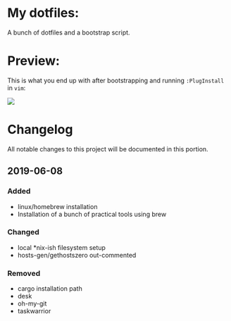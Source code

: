 # My dotfiles:
A bunch of dotfiles and a bootstrap script.

# Preview:
This is what you end up with after bootstrapping and running `:PlugInstall` in `vim`:

![](https://img42.com/BBSEs+)

# Changelog
All notable changes to this project will be documented in this portion.

## 2019-06-08
### Added
- linux/homebrew installation
- Installation of a bunch of practical tools using brew

### Changed
- local *nix-ish filesystem setup
- hosts-gen/gethostszero out-commented

### Removed
- cargo installation path
- desk
- oh-my-git
- taskwarrior
